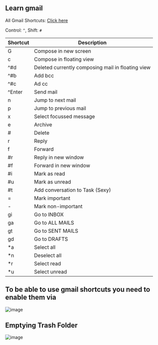
## Learn gmail 

All Gmail Shortcuts: [Click here](https://support.google.com/mail/answer/6594)

Control: `^`, Shift: `#`

| Shortcut    | Description |
| ----------- | ----------- |
|G   | Compose in new screen
|c   | Compose in floating view
|^#d | Deleted currently composing mail in floating view
|^#b | Add bcc
|^#c | Ad cc
|^Enter| Send mail
|n  | Jump to next mail
|p  | Jump to previous mail
|x  | Select focussed message
|e  | Archive
|#  | Delete
|r  | Reply
|f  | Forward
|#r | Reply in new window
|#f | Forward in new window
|#i | Mark as read
|#u | Mark as unread
|#t | Add conversation to Task (Sexy)
|=  | Mark important
|-  | Mark non-important
|gi | Go to INBOX
|ga | Go to ALL MAILS
|gt | Go to SENT MAILS
|gd | Go to DRAFTS
|\*a | Select all
|\*n | Deselect all
|\*r | Select read
|\*u | Select unread|

## To be able to use gmail shortcuts you need to enable them via

![image](https://user-images.githubusercontent.com/31458531/190988173-e70378bd-ead8-4ff0-a4d6-ec1e15bdf17c.png)

## Emptying Trash Folder

![image](https://user-images.githubusercontent.com/31458531/190856930-7a402127-c541-4c3a-ace7-24d968fb26ad.png)
